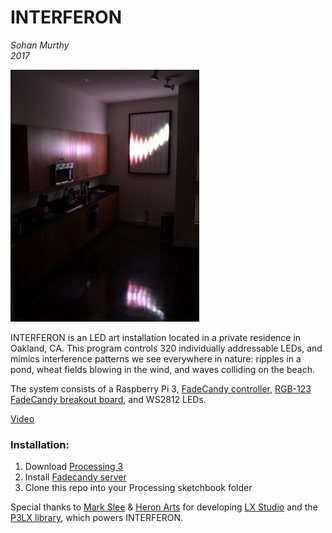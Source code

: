 INTERFERON
==========
*Sohan Murthy*
<br>
*2017*

<img src="https://github.com/sohanmurthy/Interferon/blob/master/img/interferon.jpg" width = 60%%>

INTERFERON is an LED art installation located in a private residence in Oakland, CA. This program controls 320 individually addressable LEDs, and mimics interference patterns we see everywhere in nature: ripples in a pond, wheat fields blowing in the wind, and waves colliding on the beach.

The system consists of a Raspberry Pi 3, [FadeCandy controller](https://www.adafruit.com/product/1689), [RGB-123 FadeCandy breakout board](http://rgb-123.com/product/fadecandy-breakout/), and WS2812 LEDs.

[Video](https://www.youtube.com/watch?v=Irz1Y6pQNCU)

### Installation:

1. Download [Processing 3](https://processing.org/download/?processing)
2. Install [Fadecandy server](https://github.com/scanlime/fadecandy)
3. Clone this repo into your Processing sketchbook folder

Special thanks to [Mark Slee](https://github.com/mcslee/) & [Heron Arts](https://github.com/heronarts/) for developing [LX Studio](http://lx.studio) and the [P3LX library]((https://github.com/heronarts/P3LX)), which powers INTERFERON.
